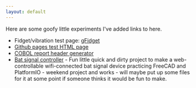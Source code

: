 ```yaml
---
layout: default
---
```


Here are some goofy little experiments I've added links to here.

- Fidget/vibration test page: [gFidget](/gfidget/)
- [Github pages test HTML page](test.html)
- [COBOL report header generator](cobolreport)
- [Bat signal controller](batman) - Fun little quick and dirty project to make a web-controllable wifi-connected bat signal device practicing FreeCAD and PlatformIO - weekend project and works - will maybe put up some files for it at some point if someone thinks it would be fun to make.